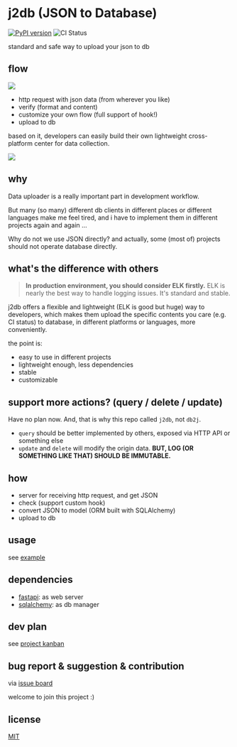 # j2db (JSON to Database)

[![PyPI version](https://badge.fury.io/py/j2db.svg)](https://badge.fury.io/py/j2db)
![CI Status](https://github.com/williamfzc/j2db/workflows/smoketest/badge.svg)  

standard and safe way to upload your json to db

## flow

![](./docs/pics/json2db.svg)

- http request with json data (from wherever you like)
- verify (format and content)
- customize your own flow (full support of hook!)
- upload to db

based on it, developers can easily build their own lightweight cross-platform center for data collection.

![](./docs/pics/deployment.svg)

## why

Data uploader is a really important part in development workflow.

But many (so many) different db clients in different places or different languages ​​make me feel tired, and i have to implement them in different projects again and again ...

Why do not we use JSON directly? and actually, some (most of) projects should not operate database directly.

## what's the difference with others

> **In production environment, you should consider ELK firstly.** 
> ELK is nearly the best way to handle logging issues. It's standard and stable.

j2db offers a flexible and lightweight (ELK is good but huge) way to developers, which makes them upload the specific contents you care (e.g. CI status) to database, in different platforms or languages, more conveniently.

the point is:

- easy to use in different projects
- lightweight enough, less dependencies
- stable
- customizable

## support more actions? (query / delete / update)

Have no plan now. And, that is why this repo called `j2db`, not `db2j`.

- `query` should be better implemented by others, exposed via HTTP API or something else
- `update` and `delete` will modify the origin data. **BUT, LOG (OR SOMETHING LIKE THAT) SHOULD BE IMMUTABLE.**

## how

- server for receiving http request, and get JSON
- check (support custom hook)
- convert JSON to model (ORM built with SQLAlchemy)
- upload to db

## usage

see [example](example)

## dependencies

- [fastapi](https://github.com/tiangolo/fastapi): as web server
- [sqlalchemy](https://github.com/sqlalchemy/sqlalchemy): as db manager 

## dev plan

see [project kanban](https://github.com/williamfzc/j2db/projects/1)

## bug report & suggestion & contribution

via [issue board](https://github.com/williamfzc/j2db/issues)

welcome to join this project :)

## license

[MIT](LICENSE)
